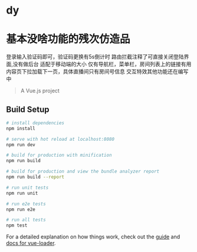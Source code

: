 # dy
# 基本没啥功能的残次仿造品
登录输入验证码即可，验证码更换有5s倒计时 路由拦截注释了可直接关闭登陆界面,没有做后台
适配于移动端的大小
仅有导航栏，菜单栏，房间列表上的链接有用
内容页下拉加载下一页，具体直播间只有房间号信息
交互特效其他功能还在编写中

> A Vue.js project

## Build Setup

``` bash
# install dependencies
npm install

# serve with hot reload at localhost:8080
npm run dev

# build for production with minification
npm run build

# build for production and view the bundle analyzer report
npm run build --report

# run unit tests
npm run unit

# run e2e tests
npm run e2e

# run all tests
npm test
```

For a detailed explanation on how things work, check out the [guide](http://vuejs-templates.github.io/webpack/) and [docs for vue-loader](http://vuejs.github.io/vue-loader).
